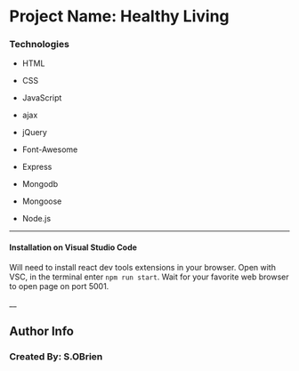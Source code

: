 # Project Name: Healthy Living



### Technologies

- HTML
- CSS
- JavaScript
- ajax
- jQuery

- Font-Awesome
- Express
- Mongodb
- Mongoose
- Node.js

___




#### Installation on Visual Studio Code

Will need to install react dev tools extensions in your browser.
Open with VSC, in the terminal enter ```npm run start```. Wait for your favorite web browser to open page on port 5001.

__

## Author Info

### Created By: S.OBrien